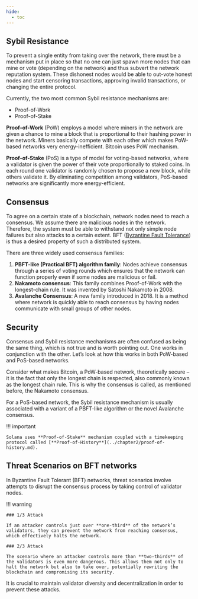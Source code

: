 ```yaml
---
hide:
  - toc
---
```


## Sybil Resistance

To prevent a single entity from taking over the network, there must be a mechanism put in place so that no one can just spawn more nodes that can mine or vote (depending on the network) and thus subvert the network reputation system. These dishonest nodes would be able to out-vote honest nodes and start censoring transactions, approving invalid transactions, or changing the entire protocol.

Currently, the two most common Sybil resistance mechanisms are:

- Proof-of-Work
- Proof-of-Stake

 **Proof-of-Work** (PoW) employs a model where miners in the network are given a chance to mine a block that is proportional to their hashing power in the network. Miners basically compete with each other which makes PoW-based networks very energy-inefficient. Bitcoin uses PoW mechanism.

 **Proof-of-Stake** (PoS) is a type of model for voting-based networks, where a validator is given the power of their vote proportionally to staked coins. In each round one validator is randomly chosen to propose a new block, while others validate it. By eliminating competition among validators, PoS-based networks are significantly more energy-efficient.

## Consensus

To agree on a certain state of a blockchain, network nodes need to reach a consensus. We assume there are malicious nodes in the network. Therefore, the system must be able to withstand not only simple node failures but also attacks to a certain extent. BFT ([Byzantine Fault Tolerance](https://en.wikipedia.org/wiki/Byzantine_fault)) is thus a desired property of such a distributed system.

There are three widely used consensus families:

1. **PBFT-like (Practical BFT) algorithm family**: Nodes achieve consensus through a series of voting rounds which ensures that the network can function properly even if some nodes are malicious or fail.
2. **Nakamoto consensus**: This family combines Proof-of-Work with the longest-chain rule. It was invented by Satoshi Nakamoto in 2008.
3. **Avalanche Consensus**: A new family introduced in 2018. It is a method where network is quickly able to reach consensus by having nodes communicate with small groups of other nodes.

## Security

Consensus and Sybil resistance mechanisms are often confused as being the same thing, which is not true and is worth pointing out. One works in conjunction with the other. Let’s look at how this works in both PoW-based and PoS-based networks.

Consider what makes Bitcoin, a PoW-based network, theoretically secure – it is the fact that only the longest chain is respected, also commonly known as the longest chain rule. This is why the consensus is called, as mentioned before, the Nakamoto consensus.

For a PoS-based network, the Sybil resistance mechanism is usually associated with a variant of a PBFT-like algorithm or the novel Avalanche consensus.

!!! important

    Solana uses **Proof-of-Stake** mechanism coupled with a timekeeping protocol called [**Proof-of-History**](../chapter2/proof-of-history.md).

## Threat Scenarios on BFT networks

In Byzantine Fault Tolerant (BFT) networks, threat scenarios involve attempts to disrupt the consensus process by taking control of validator nodes.

!!! warning

    ### 1/3 Attack

    If an attacker controls just over **one-third** of the network’s validators, they can prevent the network from reaching consensus, which effectively halts the network.

    ### 2/3 Attack

    The scenario where an attacker controls more than **two-thirds** of the validators is even more dangerous. This allows them not only to halt the network but also to take over, potentially rewriting the blockchain and compromising its security.

It is crucial to maintain validator diversity and decentralization in order to prevent these attacks.
